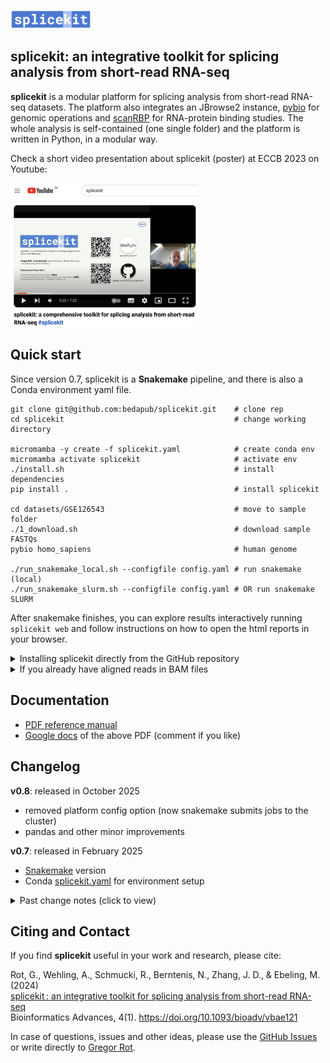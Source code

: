 <picture><img src="media/splicekit_logo.png" height="30"/></picture>
## splicekit: an integrative toolkit for splicing analysis from short-read RNA-seq

<b>splicekit</b> is a modular platform for splicing analysis from short-read RNA-seq datasets. The platform also integrates an JBrowse2 instance, [pybio](https://github.com/grexor/pybio) for genomic operations and [scanRBP](https://github.com/grexor/scanRBP) for RNA-protein binding studies. The whole analysis is self-contained (one single folder) and the platform is written in Python, in a modular way.

Check a short video presentation about splicekit (poster) at ECCB 2023 on Youtube:

[<img src="media/splicekit_youtube.jpg" width=300>](https://youtu.be/P1m73usZ3lc?si=HBJxWOkUajObFpu1)

## Quick start

Since version 0.7, splicekit is a **Snakemake** pipeline, and there is also a Conda environment yaml file.

```
git clone git@github.com:bedapub/splicekit.git    # clone rep
cd splicekit                                      # change working directory

micromamba -y create -f splicekit.yaml            # create conda env
micromamba activate splicekit                     # activate env
./install.sh                                      # install dependencies
pip install .                                     # install splicekit

cd datasets/GSE126543                             # move to sample folder
./1_download.sh                                   # download sample FASTQs
pybio homo_sapiens                                # human genome

./run_snakemake_local.sh --configfile config.yaml # run snakemake (local)
./run_snakemake_slurm.sh --configfile config.yaml # OR run snakemake SLURM
```

After snakemake finishes, you can explore results interactively running `splicekit web` and follow instructions on how to open the html reports in your browser.

<details>
<summary>Installing splicekit directly from the GitHub repository</summary>

```
pip install git+https://github.com/bedapub/splicekit.git@main
```
</details>

<details>
<summary>If you already have aligned reads in BAM files</summary>

All you need is `samples.tab` (note that this is a <b>TAB delimited file</b>) and `splicekit.config` in one folder (check [datasets](datasets) for examples).

You can easily download and prepare the reference genome (e.g. `$ pybio genome homo_sapiens`).

Finally run `./run_snakemake_[local/slurm].sh --configfile config.yaml` (inside the folder with `samples.tab` and `splicekit.config`).

Easiest is to check [datasets](datasets) examples to see how the above files look like and also to check scripts if you need to map reads from FASTQ files with `pybio`.
</details>

## Documentation

* [PDF reference manual](https://github.com/bedapub/splicekit/raw/main/docs/splicekit_docs.pdf)
* [Google docs](https://docs.google.com/document/d/15ZRCeK8xyg3klLktZSHZ9k__Xw_BZRn_Q-J4W35JNnQ/edit?usp=sharing) of the above PDF (comment if you like)

## Changelog<a name="changelog"></a>

**v0.8**: released in October 2025

* removed platform config option (now snakemake submits jobs to the cluster)
* pandas and other minor improvements

**v0.7**: released in February 2025

* [Snakemake](Snakefile) version
* Conda [splicekit.yaml](splicekit.yaml) for environment setup

<details>
<summary>Past change notes (click to view)</summary>
<br>
<b>v0.6</b>: released in April 2024

* updated reports
* JUNE analysis (junction-events to classify skipped and mutually exclusive exons)

<b>v0.4.9</b>: released in November 2023

* added rMATS analysis for splicing events
* added Docker container that can be directly imported to singularity via ghcr.io
* fixed dependencies
* other small fixes

<b>v0.4</b>: released in May 2023

* added singularity container with all dependencies
* added local integrated JBrowse2
* cluster or desktop runs
* scanRBP and bootstrap analysis of RNA-protein binding
* further development and integration with pybio
* extended documentation of concepts, analysis and results

<b>v0.3</b>: released in January 2023 (click to show details)

* re-coded junction analysis
  * independent junctions parsing from provided bam files
  * master table of all junctions in the samples of the analyzed project, including novel junctions (refseq/ensembl non-annotated)
* clustering by logFC of pairwise-comparisons with dendrogram: junction, exon and gene levels (clusterlogfc module)
* added *first_exon* annotation for junctions touching annotated first exons of transcripts
* extended documentation of concepts, analysis and results

<b>v0.2</b>: released in October 2022

* software architecture restructure with python modules
* filtering of lowly expressed features by edgeR
* DonJuan analysis (junction-anchor analysis)
* more advanced motif analysis with DREME
* filtering regulated junctions with regulated donors

<b>v0.1</b>: released in July 2022

* initial version of splicekit
* parsing of junction and exon counts
* computing edgeR analysis from count tables and producing a results file with direct links to JBrowse2
* basic motif analysis

</details>

## Citing and Contact<a name="citation"></a>

If you find **splicekit** useful in your work and research, please cite:

Rot, G., Wehling, A., Schmucki, R., Berntenis, N., Zhang, J. D., & Ebeling, M. (2024)<br>
[splicekit : an integrative toolkit for splicing analysis from short-read RNA-seq](https://academic.oup.com/bioinformaticsadvances/article/4/1/vbae121/7735317)<br>
Bioinformatics Advances, 4(1). https://doi.org/10.1093/bioadv/vbae121

In case of questions, issues and other ideas, please use the <a href='https://github.com/bedapub/splicekit/issues'>GitHub Issues</a> or write directly to <a href='mailto:gregor.rot@gmail.com'>Gregor Rot</a>.
